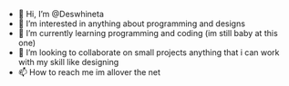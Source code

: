 - 👋 Hi, I’m @Deswhineta
- 👀 I’m interested in anything about programming and designs
- 🌱 I’m currently learning programming and coding (im still baby at this one)
- 💞️ I’m looking to collaborate on small projects anything that i can work with my skill like designing
- 📫 How to reach me im allover the net

<!---
Deswhineta/Deswhineta is a ✨ special ✨ repository because its `README.md` (this file) appears on your GitHub profile.
You can click the Preview link to take a look at your changes.
--->
